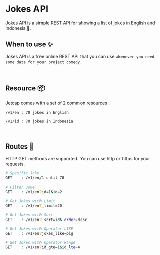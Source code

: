 # Jokes API

[Jokes API](https://jokes-api.cyclic.app) is a simple REST API for showing a list of jokes in English and Indonesia 🏴󠁧󠁢󠁥󠁮󠁧󠁿.

## When to use ✨

Jokes API is a free online REST API that you can use `whenever you need some data for your project comedy`.

<br />

## Resource 📦

Jetcap comes with a set of 2 common resources :

```
/v1/en : 70 jokes in English
```

```
/v1/id : 70 jokes in Indonesia
```

<br />


## Routes 📍

HTTP GET methods are supported. You can use http or https for your requests.

```bash
# Spesific Joke
GET    : /v1/en/1 until 70

# Filter Joke
GET    : /v1/en?id=1&id=2

# Get Jokes with Limit
GET    : /v1/en?_limit=20

# Get Jokes with Sort
GET    : /v1/en?_sort=id&_order=desc

# Get Jokes with Operator LIKE
GET    : /v1/en?jokes_like=pig

# Get Jokes with Operator Range
GET    : /v1/en?id_gte=1&id_lte=4
```